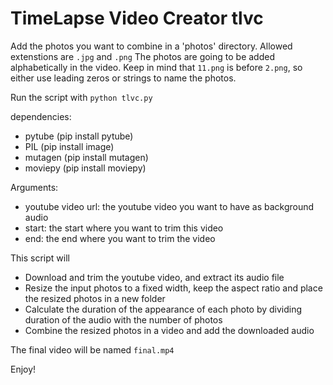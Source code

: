 # TimeLapse Video Creator tlvc

Add the photos you want to combine in a 'photos' directory. Allowed extenstions are `.jpg` and `.png`
The photos are going to be added alphabetically in the video.
Keep in mind that `11.png` is before `2.png`, so either use leading zeros or strings to name the photos.

Run the script with `python tlvc.py`

dependencies:
* pytube (pip install pytube)
* PIL (pip install image)
* mutagen (pip install mutagen)
* moviepy (pip install moviepy)

Arguments:
  * youtube video url: the youtube video you want to have as background audio
  * start: the start where you want to trim this video
  * end: the end where you want to trim the video
  
This script will
  * Download and trim the youtube video, and extract its audio file
  * Resize the input photos to a fixed width, keep the aspect ratio and place the resized photos in a new folder
  * Calculate the duration of the appearance of each photo by dividing duration of the audio with the number of photos
  * Combine the resized photos in a video and add the downloaded audio

The final video will be named `final.mp4`

Enjoy!
